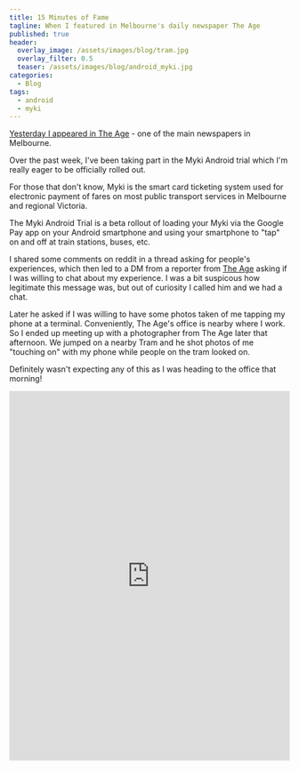 ```yaml
---
title: 15 Minutes of Fame
tagline: When I featured in Melbourne's daily newspaper The Age
published: true
header:
  overlay_image: /assets/images/blog/tram.jpg
  overlay_filter: 0.5
  teaser: /assets/images/blog/android_myki.jpg
categories:
  - Blog
tags:
  - android 
  - myki
---
```


[Yesterday I appeared in The Age](https://www.theage.com.au/national/victoria/modern-myki-miracle-android-users-give-thumbs-up-to-mobile-payment-trial-20190205-p50vtz.html#comments) - one of the main newspapers in Melbourne.

Over the past week, I've been taking part in the Myki Android trial which I'm really eager to be officially rolled out. 

For those that don't know, Myki is the smart card ticketing system used for electronic payment of fares on most public transport services in Melbourne and regional Victoria.

The Myki Android Trial is a beta rollout of loading your Myki via the Google Pay app on your Android smartphone and using your smartphone to "tap" on and off at train stations, buses, etc. 

I shared some comments on reddit in a thread asking for people's experiences, which then led to a DM from a reporter from [The Age](http://www.theage.com.au) asking if I was willing to chat about my experience. I was a bit suspicous how legitimate this message was, but out of curiosity I called him and we had a chat. 

Later he asked if I was willing to have some photos taken of me tapping my phone at a terminal. Conveniently, The Age's office is nearby where I work. So I ended up meeting up with a photographer from The Age later that afternoon. We jumped on a nearby Tram and he shot photos of me "touching on" with my phone while people on the tram looked on.

Definitely wasn't expecting any of this as I was heading to the office that morning!


<iframe src="https://www.linkedin.com/embed/feed/update/urn:li:share:6498769653064704000" height="665" width="504" frameborder="0" allowfullscreen="" title="Embedded post"></iframe>

